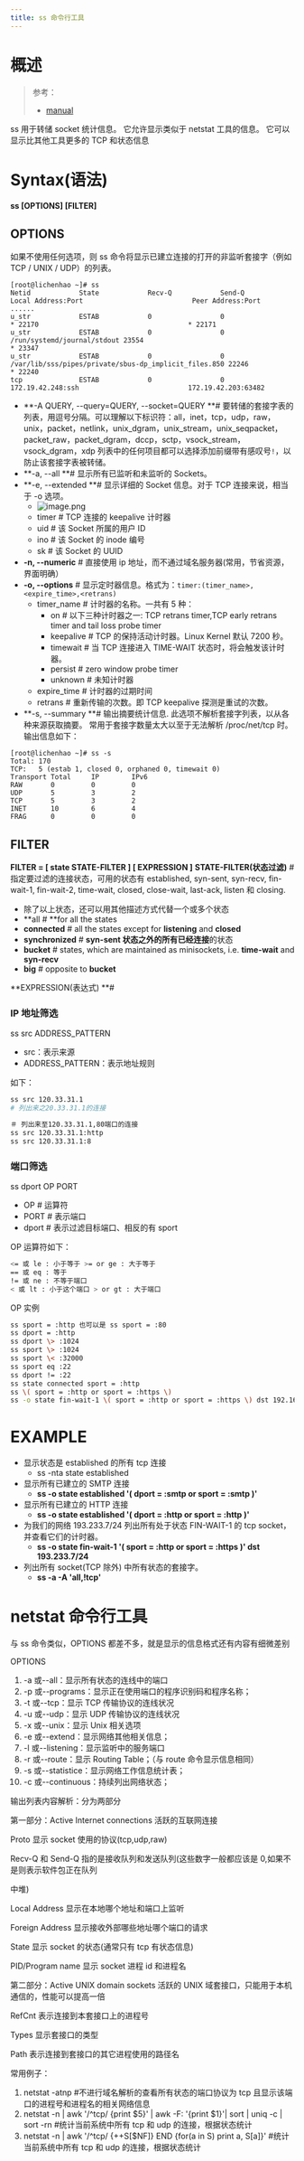 ```yaml
---
title: ss 命令行工具
---
```


# **概述**

> 参考：
> - [manual](https://man.cx/ss)

ss 用于转储 socket 统计信息。 它允许显示类似于 netstat 工具的信息。 它可以显示比其他工具更多的 TCP 和状态信息

# Syntax(语法)

**ss \[OPTIONS] \[FILTER]**

## OPTIONS

如果不使用任何选项，则 ss 命令将显示已建立连接的打开的非监听套接字（例如 TCP / UNIX / UDP）的列表。

    [root@lichenhao ~]# ss
    Netid            State            Recv-Q            Send-Q                                                               Local Address:Port                           Peer Address:Port
    ......
    u_str            ESTAB            0                 0                                                                                * 22170                                     * 22171
    u_str            ESTAB            0                 0                                                      /run/systemd/journal/stdout 23554                                     * 23347
    u_str            ESTAB            0                 0                            /var/lib/sss/pipes/private/sbus-dp_implicit_files.850 22246                                     * 22240
    tcp              ESTAB            0                 0                                                                    172.19.42.248:ssh                           172.19.42.203:63482

- **-A QUERY, --query=QUERY, --socket=QUERY **# 要转储的套接字表的列表，用逗号分隔。可以理解以下标识符：all，inet，tcp，udp，raw，unix，packet，netlink，unix_dgram，unix_stream，unix_seqpacket，packet_raw，packet_dgram，dccp，sctp，vsock_stream，vsock_dgram，xdp 列表中的任何项目都可以选择添加前缀带有感叹号`!`，以防止该套接字表被转储。
- **-a, --all **# 显示所有已监听和未监听的 Sockets。
- **-e, --extended **# 显示详细的 Socket 信息。对于 TCP 连接来说，相当于 -o 选项。
  - ![image.png](https://notes-learning.oss-cn-beijing.aliyuncs.com/olkcwd/1626247848384-bfa595e0-6f72-49f3-b73c-665c07b5dfa1.png)
  - timer # TCP 连接的 keepalive 计时器
  - uid # 该 Socket 所属的用户 ID
  - ino # 该 Socket 的 inode 编号
  - sk # 该 Socket 的 UUID
- **-n, --numeric** # 直接使用 ip 地址，而不通过域名服务器(常用，节省资源，界面明确）
- **-o, --options** # 显示定时器信息。格式为：`timer:(timer_name>,<expire_time>,<retrans)`
  - timer_name # 计时器的名称。一共有 5 种：
    - on # 以下三种计时器之一: TCP retrans timer,TCP early retrans timer and tail loss probe timer
    - keepalive # TCP 的保持活动计时器。Linux Kernel 默认 7200 秒。
    - timewait # 当 TCP 连接进入 TIME-WAIT 状态时，将会触发该计时器。
    - persist # zero window probe timer
    - unknown # 未知计时器
  - expire_time # 计时器的过期时间
  - retrans # 重新传输的次数。即 TCP keepalive 探测是重试的次数。
- **-s, --summary **# 输出摘要统计信息. 此选项不解析套接字列表，以从各种来源获取摘要。 常用于套接字数量太大以至于无法解析 /proc/net/tcp 时。输出信息如下：

<!---->

    [root@lichenhao ~]# ss -s
    Total: 170
    TCP:   5 (estab 1, closed 0, orphaned 0, timewait 0)
    Transport Total     IP        IPv6
    RAW		  0         0         0
    UDP		  5         3         2
    TCP		  5         3         2
    INET	  10        6         4
    FRAG	  0         0         0

## FILTER

**FILTER = \[ state STATE-FILTER ] \[ EXPRESSION ]**
**STATE-FILTER(状态过滤)** # 指定要过滤的连接状态，可用的状态有 established, syn-sent, syn-recv, fin-wait-1, fin-wait-2, time-wait, closed, close-wait, last-ack, listen 和 closing.

- 除了以上状态，还可以用其他描述方式代替一个或多个状态
- **all # **for all the states
- **connected** # all the states except for **listening** and **closed**
- **synchronized** # **syn-sent **状态之外的所有**已经连接**的状态
- **bucket** # states, which are maintained as minisockets, i.e. **time-wait** and **syn-recv**
- **big** # opposite to **bucket**

**EXPRESSION(表达式) **#

### IP 地址筛选

ss src ADDRESS_PATTERN

- src：表示来源
- ADDRESS_PATTERN：表示地址规则

如下：

```bash
ss src 120.33.31.1
# 列出来之20.33.31.1的连接
```

```bash
＃ 列出来至120.33.31.1,80端口的连接
ss src 120.33.31.1:http
ss src 120.33.31.1:8
```

### 端口筛选

ss dport OP PORT

- OP # 运算符
- PORT # 表示端口
- dport # 表示过滤目标端口、相反的有 sport

OP 运算符如下：

```bash
<= 或 le : 小于等于 >= or ge : 大于等于
== 或 eq : 等于
!= 或 ne : 不等于端口
< 或 lt : 小于这个端口 > or gt : 大于端口
```

OP 实例

```bash
ss sport = :http 也可以是 ss sport = :80
ss dport = :http
ss dport \> :1024
ss sport \> :1024
ss sport \< :32000
ss sport eq :22
ss dport != :22
ss state connected sport = :http
ss \( sport = :http or sport = :https \)
ss -o state fin-wait-1 \( sport = :http or sport = :https \) dst 192.168.1/24
```

# EXAMPLE

- 显示状态是 established 的所有 tcp 连接
  - ss -nta state established
- 显示所有已建立的 SMTP 连接
  - **ss -o state established '( dport = :smtp or sport = :smtp )'**
- 显示所有已建立的 HTTP 连接
  - **ss -o state established '( dport = :http or sport = :http )'**
- 为我们的网络 193.233.7/24 列出所有处于状态 FIN-WAIT-1 的 tcp socket，并查看它们的计时器。
  - **ss -o state fin-wait-1 '( sport = :http or sport = :https )' dst 193.233.7/24**
- 列出所有 socket(TCP 除外) 中所有状态的套接字。
  - **ss -a -A 'all,!tcp'**

# netstat 命令行工具

与 ss 命令类似，OPTIONS 都差不多，就是显示的信息格式还有内容有细微差别

OPTIONS

1. -a 或--all：显示所有状态的连线中的端口
2. -p 或--programs：显示正在使用端口的程序识别码和程序名称；
3. -t 或--tcp：显示 TCP 传输协议的连线状况
4. -u 或--udp：显示 UDP 传输协议的连线状况
5. -x 或--unix：显示 Unix 相关选项
6. -e 或--extend：显示网络其他相关信息；
7. -l 或--listening：显示监听中的服务端口
8. -r 或--route：显示 Routing Table；（与 route 命令显示信息相同）
9. -s 或--statistice：显示网络工作信息统计表；
10. -c 或--continuous：持续列出网络状态；

输出列表内容解析：分为两部分

第一部分：Active Internet connections 活跃的互联网连接

Proto 显示 socket 使用的协议(tcp,udp,raw)

Recv-Q 和 Send-Q 指的是接收队列和发送队列(这些数字一般都应该是 0,如果不是则表示软件包正在队列

中堆)

Local Address 显示在本地哪个地址和端口上监听

Foreign Address 显示接收外部哪些地址哪个端口的请求

State 显示 socket 的状态(通常只有 tcp 有状态信息)

PID/Program name 显示 socket 进程 id 和进程名

第二部分：Active UNIX domain sockets 活跃的 UNIX 域套接口，只能用于本机通信的，性能可以提高一倍

RefCnt 表示连接到本套接口上的进程号

Types 显示套接口的类型

Path 表示连接到套接口的其它进程使用的路径名

常用例子：

1. netstat -atnp #不进行域名解析的查看所有状态的端口协议为 tcp 且显示该端口的进程号和进程名的相关网络信息
2. netstat -n | awk '/^tcp/ {print $5}' | awk -F: '{print $1}'| sort | uniq -c | sort -rn #统计当前系统中所有 tcp 和 udp 的连接，根据状态统计
3. netstat -n | awk '/^tcp/ {++S\[$NF]} END {for(a in S) print a, S\[a]}' #统计当前系统中所有 tcp 和 udp 的连接，根据状态统计
